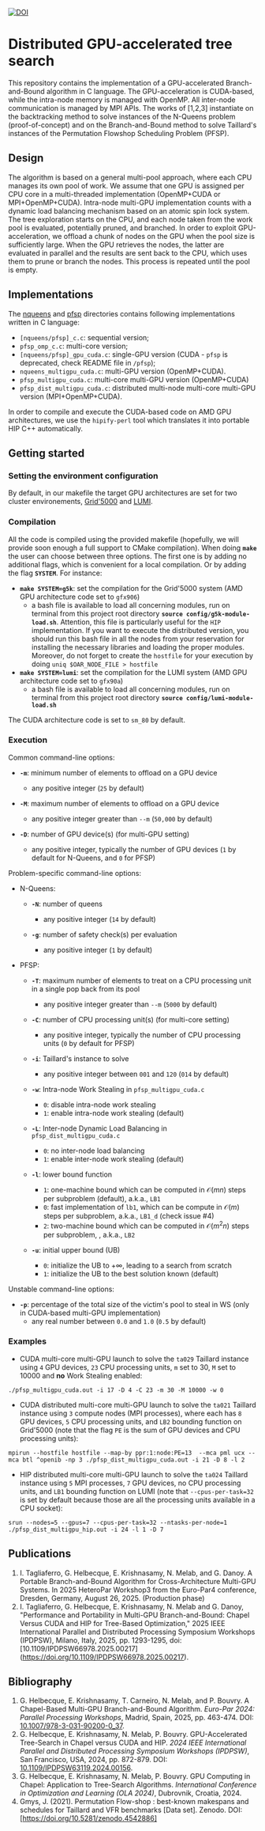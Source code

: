 [![DOI](https://zenodo.org/badge/DOI/10.5281/zenodo.15828954.svg)](https://doi.org/10.5281/zenodo.15828954)

# Distributed GPU-accelerated tree search

This repository contains the implementation of a GPU-accelerated Branch-and-Bound algorithm in C language.
The GPU-acceleration is CUDA-based, while the intra-node memory is managed with OpenMP. All inter-node communication is managed by MPI APIs.
The works of [1,2,3] instantiate on the backtracking method to solve instances of the N-Queens problem (proof-of-concept) and on the Branch-and-Bound method to solve Taillard's instances of the Permutation Flowshop Scheduling Problem (PFSP).

## Design

The algorithm is based on a general multi-pool approach, where each CPU manages its own pool of work.
We assume that one GPU is assigned per CPU core in a multi-threaded implementation (OpenMP+CUDA or MPI+OpenMP+CUDA).
Intra-node multi-GPU implementation counts with a dynamic load balancing mechanism based on an atomic spin lock system.
The tree exploration starts on the CPU, and each node taken from the work pool is evaluated, potentially pruned, and branched.
In order to exploit GPU-acceleration, we offload a chunk of nodes on the GPU when the pool size is sufficiently large.
When the GPU retrieves the nodes, the latter are evaluated in parallel and the results are sent back to the CPU, which uses them to prune or branch the nodes.
This process is repeated until the pool is empty.

## Implementations

The [nqueens](./nqueens/) and [pfsp](./pfsp/) directories contains following implementations written in C language:
- `[nqueens/pfsp]_c.c`: sequential version;
- `pfsp_omp_c.c`: multi-core version;
- `[nqueens/pfsp]_gpu_cuda.c`: single-GPU version (CUDA - `pfsp` is deprecated, check README file in `/pfsp`);
- `nqueens_multigpu_cuda.c`: multi-GPU version (OpenMP+CUDA).
- `pfsp_multigpu_cuda.c`: multi-core multi-GPU version (OpenMP+CUDA)
- `pfsp_dist_multigpu_cuda.c`: distributed multi-node multi-core multi-GPU version (MPI+OpenMP+CUDA).

In order to compile and execute the CUDA-based code on AMD GPU architectures, we use the `hipify-perl` tool which translates it into portable HIP C++ automatically.

## Getting started

### Setting the environment configuration

By default, in our makefile the target GPU architectures are set for two cluster environements, [Grid'5000](https://www.grid5000.fr/) and [LUMI](https://www.lumi-supercomputer.eu/).

### Compilation

All the code is compiled using the provided makefile (hopefully, we will provide soon enough a full support to CMake compilation). When doing **`make`** the user can choose between three options. The first one is by adding no additional flags, which is convenient for a local compilation. Or by adding the flag **`SYSTEM`**. For instance:
- **`make SYSTEM=g5k`**: set the compilation for the Grid'5000 system (AMD GPU architecture code set to `gfx906`)
  - a bash file is available to load all concerning modules, run on terminal from this project root directory **`source config/g5k-module-load.sh`**. Attention, this file is particularly useful for the `HIP` implementation. If you want to execute the distributed version, you should run this bash file in all the nodes from your reservation for installing the necessary libraries and loading the proper modules. Moreover, do not forget to create the `hostfile` for your execution by doing `uniq $OAR_NODE_FILE > hostfile`
- **`make SYSTEM=lumi`**: set the compilation for the LUMI system (AMD GPU architecture code set to `gfx90a`)
  - a bash file is available to load all concerning modules, run on terminal from this project root directory **`source config/lumi-module-load.sh`**

The CUDA architecture code is set to `sm_80` by default.

### Execution

Common command-line options:
- **`-m`**: minimum number of elements to offload on a GPU device
  - any positive integer (`25` by default)

- **`-M`**: maximum number of elements to offload on a GPU device
  - any positive integer greater than `--m` (`50,000` by default)

- **`-D`**: number of GPU device(s) (for multi-GPU setting)
  - any positive integer, typically the number of GPU devices (`1` by default for N-Queens, and `0` for PFSP)

Problem-specific command-line options:
- N-Queens:
  - **`-N`**: number of queens
    - any positive integer (`14` by default)

  - **`-g`**: number of safety check(s) per evaluation
    - any positive integer (`1` by default)

- PFSP:
  - **`-T`**: maximum number of elements to treat on a CPU processing unit in a single pop back from its pool
    - any positive integer greater than `--m` (`5000` by default)

  - **`-C`**: number of CPU processing unit(s) (for multi-core setting)
    - any positive integer, typically the number of CPU processing units (`0` by default for PFSP)

  - **`-i`**: Taillard's instance to solve
    - any positive integer between `001` and `120` (`014` by default)

  - **`-w`**: Intra-node Work Stealing in `pfsp_multigpu_cuda.c`
    - `0`: disable intra-node work stealing
    - `1`: enable intra-node work stealing (default)

  - **`-L`**: Inter-node Dynamic Load Balancing in `pfsp_dist_multigpu_cuda.c`
    - `0`: no inter-node load balancing
    - `1`: enable inter-node work stealing (default)

  <!-- TODO: give references -->
  - **`-l`**: lower bound function
    - `1`: one-machine bound which can be computed in $\mathcal{O}(mn)$ steps per subproblem (default), a.k.a., `LB1`
    - `0`: fast implementation of `lb1`, which can be compute in $\mathcal{O}(m)$ steps per subproblem, a.k.a., `LB1_d` (check issue #4)
    - `2`: two-machine bound which can be computed in $\mathcal{O}(m^2n)$ steps per subproblem, , a.k.a., `LB2`
    <!-- a two-machine bound which relies on the exact resolution of two-machine problems obtained by relaxing capacity constraints on all machines, with the exception of a pair of machines \(M<sub>u</sub>,M<sub>v</sub>\)<sub>1<=u<v<=m</sub>, and taking the maximum over all $\frac{m(m-1)}{2}$ machine-pairs. It can be computed in $\mathcal{O}(m^2n)$ steps per subproblem. -->

  - **`-u`**: initial upper bound (UB)
    - `0`: initialize the UB to $+\infty$, leading to a search from scratch
    - `1`: initialize the UB to the best solution known (default)

Unstable command-line options:
- **`-p`**: percentage of the total size of the victim's pool to steal in WS (only in CUDA-based multi-GPU implementation)
  - any real number between `0.0` and `1.0` (`0.5` by default)

### Examples

- CUDA multi-core multi-GPU launch to solve the `ta029` Taillard instance using `4` GPU devices, `23` CPU processing units, `m` set to 30, `M` set to 10000 and **no** Work Stealing enabled:
```
./pfsp_multigpu_cuda.out -i 17 -D 4 -C 23 -m 30 -M 10000 -w 0
```
- CUDA distributed multi-core multi-GPU launch to solve the `ta021` Taillard instance using `3` compute nodes (MPI processes), where each has `8` GPU devices, `5` CPU processing units, and `LB2` bounding function on Grid'5000 (note that the flag `PE` is the sum of GPU devices and CPU processing units):
```
mpirun --hostfile hostfile --map-by ppr:1:node:PE=13  --mca pml ucx --mca btl ^openib -np 3 ./pfsp_dist_multigpu_cuda.out -i 21 -D 8 -l 2
```
- HIP distributed multi-core multi-GPU launch to solve the `ta024` Taillard instance using `5` MPI processes, `7` GPU devices, no CPU processing units, and `LB1` bounding function on LUMI (note that `--cpus-per-task=32` is set by default because those are all the processing units available in a CPU socket):
```
srun --nodes=5 --gpus=7 --cpus-per-task=32 --ntasks-per-node=1 ./pfsp_dist_multigpu_hip.out -i 24 -l 1 -D 7
```

## Publications

1. I. Tagliaferro, G. Helbecque, E. Krishnasamy, N. Melab, and G. Danoy. A Portable Branch-and-Bound Algorithm for Cross-Architecture Multi-GPU Systems. In 2025 HeteroPar Workshop3 from the Euro-Par4 conference, Dresden, Germany, August 26, 2025. (Production phase)
2. I. Tagliaferro, G. Helbecque, E. Krishnasamy, N. Melab and G. Danoy, "Performance and Portability in Multi-GPU Branch-and-Bound: Chapel Versus CUDA and HIP for Tree-Based Optimization," 2025 IEEE International Parallel and Distributed Processing Symposium Workshops (IPDPSW), Milano, Italy, 2025, pp. 1293-1295, doi: [10.1109/IPDPSW66978.2025.00217] (https://doi.org/10.1109/IPDPSW66978.2025.00217).

## Bibliography

1. G. Helbecque, E. Krishnasamy, T. Carneiro, N. Melab, and P. Bouvry. A Chapel-Based Multi-GPU Branch-and-Bound Algorithm. *Euro-Par 2024: Parallel Processing Workshops*, Madrid, Spain, 2025, pp. 463-474. DOI: [10.1007/978-3-031-90200-0_37](https://doi.org/10.1007/978-3-031-90200-0_37).
2. G. Helbecque, E. Krishnasamy, N. Melab, P. Bouvry. GPU-Accelerated Tree-Search in Chapel versus CUDA and HIP. *2024 IEEE International Parallel and Distributed Processing Symposium Workshops (IPDPSW)*, San Francisco, USA, 2024, pp. 872-879. DOI: [10.1109/IPDPSW63119.2024.00156](https://doi.org/10.1109/IPDPSW63119.2024.00156).
3. G. Helbecque, E. Krishnasamy, N. Melab, P. Bouvry. GPU Computing in Chapel: Application to Tree-Search Algorithms. *International Conference in Optimization and Learning (OLA 2024)*, Dubrovnik, Croatia, 2024.
4. Gmys, J. (2021). Permutation Flow-shop : best-known makespans and schedules for Taillard and VFR benchmarks [Data set]. Zenodo. DOI: [https://doi.org/10.5281/zenodo.4542886]